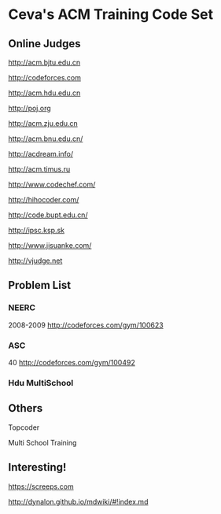# Ceva's ACM Training Code Set


## Online Judges

http://acm.bjtu.edu.cn

http://codeforces.com

http://acm.hdu.edu.cn

http://poj.org

http://acm.zju.edu.cn

http://acm.bnu.edu.cn/

http://acdream.info/

http://acm.timus.ru

http://www.codechef.com/

http://hihocoder.com/

http://code.bupt.edu.cn/

http://ipsc.ksp.sk

http://www.jisuanke.com/

http://vjudge.net

## Problem List

### NEERC

2008-2009 http://codeforces.com/gym/100623

### ASC

40 http://codeforces.com/gym/100492

### Hdu MultiSchool 



## Others

Topcoder

Multi School Training

## Interesting!

https://screeps.com

http://dynalon.github.io/mdwiki/#!index.md